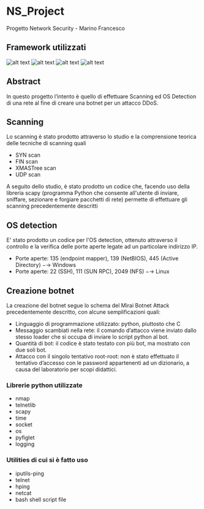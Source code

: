 # NS_Project
Progetto Network Security - Marino Francesco

## Framework utilizzati
![alt text](https://cdn.iconscout.com/icon/free/png-256/docker-2752207-2285024.png)
![alt text](https://code.visualstudio.com/assets/apple-touch-icon.png)
![alt text](https://cdn.iconscout.com/icon/free/png-256/python-2752092-2284909.png)
![alt text](https://secsi.io/resources/uploads/2021/09/docker-security-playground-768x435.png)
## Abstract 
In questo progetto l’intento è quello di effettuare Scanning ed OS Detection di una rete al fine di creare una botnet per un attacco DDoS. 

## Scanning
Lo scanning è stato prodotto attraverso lo studio e la comprensione teorica delle tecniche di scanning quali
  * SYN scan
  * FIN scan
  * XMASTree scan
  * UDP scan

A seguito dello studio, è stato prodotto un codice che, facendo uso della libreria scapy (programma Python che consente all'utente di inviare, sniffare, sezionare e forgiare pacchetti di rete) permette di effettuare gli scanning precedentemente descritti 

## OS detection
E' stato prodotto un codice per l'OS detection, ottenuto attraverso il controllo e la verifica delle porte aperte legate ad un particolare indirizzo IP. 
  * Porte aperte: 135 (endpoint mapper), 139 (NetBIOS), 445 (Active Directory) −→ Windows
  * Porte aperte: 22 (SSH), 111 (SUN RPC), 2049 (NFS) −→ Linux

## Creazione botnet 
La creazione del botnet segue lo schema del Mirai Botnet Attack precedentemente descritto, con alcune semplificazioni quali:
  * Linguaggio di programmazione utilizzato: python, piuttosto che C
  * Messaggio scambiati nella rete: il comando d’attacco viene inviato dallo stesso loader che si occupa di inviare lo script python al bot.
  * Quantità di bot: il codice è stato testato con più bot, ma mostrato con due soli bot.
  * Attacco con il singolo tentativo root-root: non è stato effettuato il tentativo d’accesso con le password appartenenti ad un dizionario, a causa del laboratorio per scopi didattici.

### Librerie python utilizzate

  * nmap
  * telnetlib
  * scapy
  * time
  * socket
  * os
  * pyfiglet 
  * logging 

### Utilities di cui si è fatto uso
  
  * iputils-ping
  * telnet
  * hping
  * netcat 
  * bash shell script file


